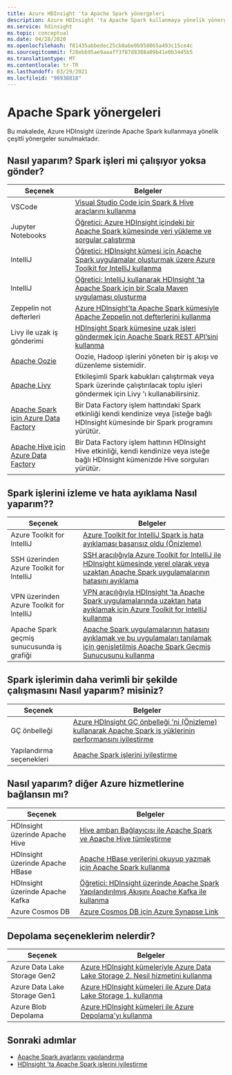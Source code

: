 ```yaml
---
title: Azure HDInsight 'ta Apache Spark yönergeleri
description: Azure HDInsight 'ta Apache Spark kullanmaya yönelik yönergeleri öğrenin.
ms.service: hdinsight
ms.topic: conceptual
ms.date: 04/28/2020
ms.openlocfilehash: f81435abbedec25cb8abe0b958065a493c15ce4c
ms.sourcegitcommit: f28ebb95ae9aaaff3f87d8388a09b41e0b3445b5
ms.translationtype: MT
ms.contentlocale: tr-TR
ms.lasthandoff: 03/29/2021
ms.locfileid: "98938818"
---
```

# <a name="apache-spark-guidelines"></a>Apache Spark yönergeleri

Bu makalede, Azure HDInsight üzerinde Apache Spark kullanmaya yönelik çeşitli yönergeler sunulmaktadır.

## <a name="how-do-i-run-or-submit-spark-jobs"></a>Nasıl yaparım? Spark işleri mi çalışıyor yoksa gönder?

| Seçenek | Belgeler |
|---|---|
| VSCode | [Visual Studio Code için Spark & Hive araçlarını kullanma](../hdinsight-for-vscode.md) |
| Jupyter Notebooks | [Öğretici: Azure HDInsight içindeki bir Apache Spark kümesinde veri yükleme ve sorgular çalıştırma](./apache-spark-load-data-run-query.md) |
| IntelliJ | [Öğretici: HDInsight kümesi için Apache Spark uygulamalar oluşturmak üzere Azure Toolkit for IntelliJ kullanma](./apache-spark-intellij-tool-plugin.md) |
| IntelliJ | [Öğretici: IntelliJ kullanarak HDInsight 'ta Apache Spark için bir Scala Maven uygulaması oluşturma](./apache-spark-create-standalone-application.md) |
| Zeppelin not defterleri | [Azure HDInsight'ta Apache Spark kümesiyle Apache Zeppelin not defterlerini kullanma](./apache-spark-zeppelin-notebook.md) |
| Livy ile uzak iş gönderimi | [HDInsight Spark kümesine uzak işleri göndermek için Apache Spark REST API’sini kullanma](./apache-spark-livy-rest-interface.md) |
|[Apache Oozie](../hdinsight-use-oozie-linux-mac.md)|Oozie, Hadoop işlerini yöneten bir iş akışı ve düzenleme sistemidir.|
|[Apache Livy](./apache-spark-livy-rest-interface.md)|Etkileşimli Spark kabukları çalıştırmak veya Spark üzerinde çalıştırılacak toplu işleri göndermek için Livy 'ı kullanabilirsiniz.|
|[Apache Spark için Azure Data Factory](../../data-factory/transform-data-using-spark.md)|Bir Data Factory işlem hattındaki Spark etkinliği kendi kendinize veya [isteğe bağlı HDInsight kümesinde bir Spark programını yürütür.|
|[Apache Hive için Azure Data Factory](../../data-factory/transform-data-using-hadoop-hive.md)|Bir Data Factory işlem hattının HDInsight Hive etkinliği, kendi kendinize veya isteğe bağlı HDInsight kümenizde Hive sorguları yürütür.|

## <a name="how-do-i-monitor-and-debug-spark-jobs"></a>Spark işlerini izleme ve hata ayıklama Nasıl yaparım??

| Seçenek | Belgeler |
|---|---|
| Azure Toolkit for IntelliJ | [Azure Toolkit for IntelliJ Spark iş hata ayıklaması başarısız oldu (Önizleme)](apache-spark-intellij-tool-failure-debug.md) |
| SSH üzerinden Azure Toolkit for IntelliJ | [SSH aracılığıyla Azure Toolkit for IntelliJ ile HDInsight kümesinde yerel olarak veya uzaktan Apache Spark uygulamalarının hatasını ayıklama](apache-spark-intellij-tool-debug-remotely-through-ssh.md) |
| VPN üzerinden Azure Toolkit for IntelliJ | [VPN aracılığıyla HDInsight 'ta Apache Spark uygulamalarında uzaktan hata ayıklamak için Azure Toolkit for IntelliJ kullanma](apache-spark-intellij-tool-plugin-debug-jobs-remotely.md) |
| Apache Spark geçmiş sunucusunda iş grafiği | [Apache Spark uygulamalarının hatasını ayıklamak ve bu uygulamaları tanılamak için genişletilmiş Apache Spark Geçmiş Sunucusunu kullanma](./apache-azure-spark-history-server.md) |

## <a name="how-do-i-make-my-spark-jobs-run-more-efficiently"></a>Spark işlerimin daha verimli bir şekilde çalışmasını Nasıl yaparım? misiniz?

| Seçenek | Belgeler |
|---|---|
| GÇ önbelleği | [Azure HDInsight GÇ önbelleği 'ni (Önizleme) kullanarak Apache Spark iş yüklerinin performansını iyileştirme](./apache-spark-improve-performance-iocache.md) |
| Yapılandırma seçenekleri | [Apache Spark işlerini iyileştirme](./apache-spark-perf.md) |

## <a name="how-do-i-connect-to-other-azure-services"></a>Nasıl yaparım? diğer Azure hizmetlerine bağlansın mı?

| Seçenek | Belgeler |
|---|---|
| HDInsight üzerinde Apache Hive | [Hive ambarı Bağlayıcısı ile Apache Spark ve Apache Hive tümleştirme](../interactive-query/apache-hive-warehouse-connector.md) |
| HDInsight üzerinde Apache HBase | [Apache HBase verilerini okuyup yazmak için Apache Spark kullanma](../hdinsight-using-spark-query-hbase.md) |
| HDInsight üzerinde Apache Kafka | [Öğretici: HDInsight üzerinde Apache Spark Yapılandırılmış Akışını Apache Kafka ile kullanma](../hdinsight-apache-kafka-spark-structured-streaming.md) |
| Azure Cosmos DB | [Azure Cosmos DB için Azure Synapse Link](../../cosmos-db/synapse-link.md) |

## <a name="what-are-my-storage-options"></a>Depolama seçeneklerim nelerdir?

| Seçenek | Belgeler |
|---|---|
| Azure Data Lake Storage Gen2 | [Azure HDInsight kümeleriyle Azure Data Lake Storage 2. Nesil hizmetini kullanma](../hdinsight-hadoop-use-data-lake-storage-gen2.md) |
| Azure Data Lake Storage Gen1 | [Azure HDInsight kümeleri ile Azure Data Lake Storage 1. kullanma](../hdinsight-hadoop-use-data-lake-storage-gen1.md) |
| Azure Blob Depolama | [Azure HDInsight kümeleri ile Azure Depolama'yı kullanma](../hdinsight-hadoop-use-blob-storage.md) |

## <a name="next-steps"></a>Sonraki adımlar

* [Apache Spark ayarlarını yapılandırma](apache-spark-settings.md)
* [HDInsight 'ta Apache Spark işlerini iyileştirme](apache-spark-perf.md)
